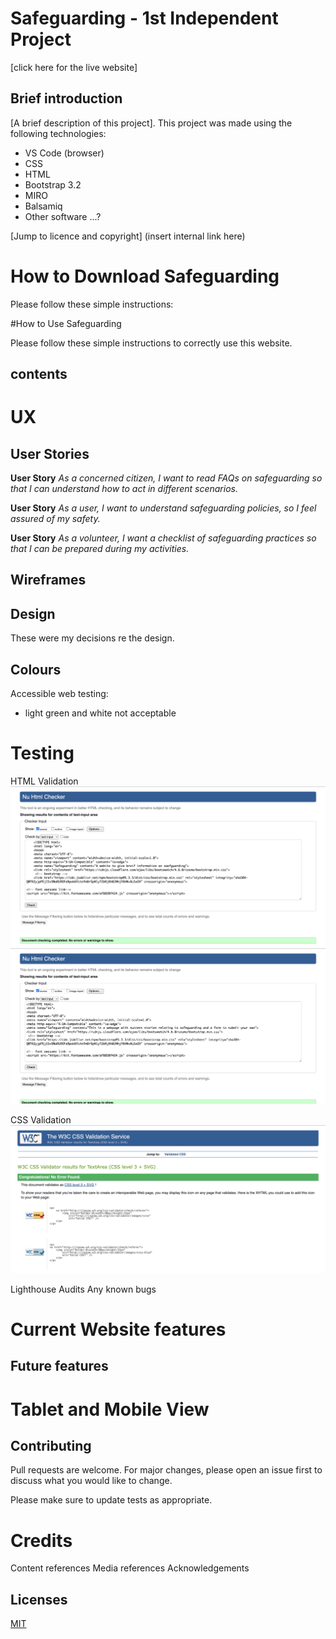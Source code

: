 # Safeguarding - 1st Independent Project 

[click here for the live website]

## Brief introduction

[A brief description of this project]. This project was made using the following technologies:
- VS Code (browser)
- CSS 
- HTML
- Bootstrap 3.2 
- MIRO
- Balsamiq 
- Other software ...?

[Jump to licence and copyright] (insert internal link here)


# How to Download Safeguarding

Please follow these simple instructions:


#How to Use Safeguarding 

Please follow these simple instructions to correctly use this website. 

## contents 

# UX

## User Stories 


**User Story**
*As a concerned citizen, I want to read FAQs on safeguarding so that I can understand how to act in different scenarios.*

**User Story**
*As a user, I want to understand safeguarding policies, so I feel assured of my safety.*

**User Story**
*As a volunteer, I want a checklist of safeguarding practices so that I can be prepared during my activities.*


## Wireframes 

## Design 
These were my decisions re the design. 

## Colours 

Accessible web testing:
- light green and white not acceptable 


# Testing 
HTML Validation 
![Validated Index HTML](assets/images/read-me/index-validation.png)
![Validated Stories HTML](assets/images/read-me/stories-validation.png)

CSS Validation 
![Validated CSS](assets/images/read-me/validated-css.png)

Lighthouse Audits 
Any known bugs 

# Current Website features 

## Future features

# Tablet and Mobile View 


## Contributing

Pull requests are welcome. For major changes, please open an issue first
to discuss what you would like to change.

Please make sure to update tests as appropriate.

# Credits 
Content references 
Media references 
Acknowledgements 

## Licenses

[MIT](https://choosealicense.com/licenses/mit/)
